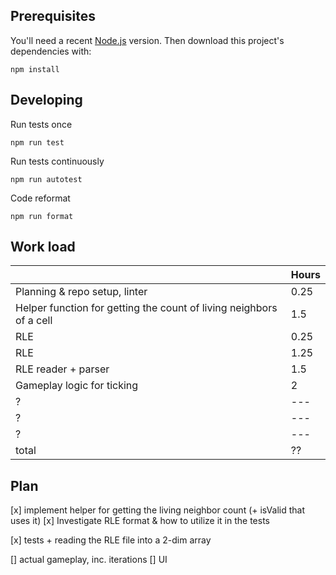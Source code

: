 ## Prerequisites

You'll need a recent [Node.js](https://nodejs.org/) version. Then download this project's dependencies with:

    npm install

## Developing

Run tests once

    npm run test

Run tests continuously

    npm run autotest

Code reformat

    npm run format

## Work load
| |Hours   |
|---|---|
|Planning & repo setup, linter|0.25|
|Helper function for getting the count of living neighbors of a cell|1.5|
|RLE|0.25|
|RLE|1.25|
|RLE reader + parser|1.5|
|Gameplay logic for ticking|2|
|?|---|
|?|---|
|?|---|
|total|??|

## Plan

[x] implement helper for getting the living neighbor count (+ isValid that uses it)
[x] Investigate RLE format & how to utilize it in the tests

[x] tests + reading the RLE file into a 2-dim array

[] actual gameplay, inc. iterations
[] UI